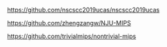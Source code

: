  https://github.com/nscscc2019ucas/nscscc2019ucas



https://github.com/zhengzangw/NJU-MIPS



 https://github.com/trivialmips/nontrivial-mips

